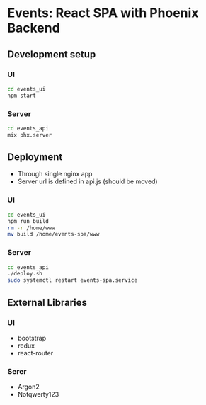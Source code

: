 # Events: React SPA with Phoenix Backend

## Development setup
### UI
```bash
cd events_ui
npm start
```

### Server
```bash 
cd events_api
mix phx.server
```


## Deployment
 - Through single nginx app
 - Server url is defined in api.js (should be moved)

### UI

```bash
cd events_ui
npm run build 
rm -r /home/www
mv build /home/events-spa/www
```

### Server
```bash
cd events_api
./deploy.sh
sudo systemctl restart events-spa.service
```
## External Libraries
### UI
- bootstrap
- redux
- react-router
### Serer
- Argon2
- Notqwerty123
